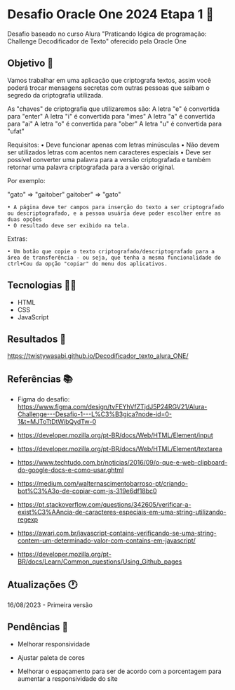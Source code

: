 # Desafio Oracle One 2024 Etapa 1 🚩

Desafio baseado no curso Alura "Praticando lógica de programação: Challenge Decodificador de Texto" oferecido pela Oracle One

## Objetivo 📜

Vamos trabalhar em uma aplicação que criptografa textos, assim você poderá trocar mensagens secretas com outras pessoas que saibam o segredo da criptografia utilizada.

As "chaves" de criptografia que utilizaremos são:
A letra "e" é convertida para "enter"
A letra "i" é convertida para "imes"
A letra "a" é convertida para "ai"
A letra "o" é convertida para "ober"
A letra "u" é convertida para "ufat"

Requisitos:
• Deve funcionar apenas com letras minúsculas
• Não devem ser utilizados letras com acentos nem caracteres especiais
• Deve ser possível converter uma palavra para a versão criptografada e também retornar uma palavra criptografada para a versão original.

Por exemplo:

"gato" => "gaitober"
gaitober" => "gato"

    • A página deve ter campos para inserção do texto a ser criptografado ou descriptografado, e a pessoa usuária deve poder escolher entre as duas opções
    • O resultado deve ser exibido na tela.

Extras:

    • Um botão que copie o texto criptografado/descriptografado para a área de transferência - ou seja, que tenha a mesma funcionalidade do ctrl+Cou da opção "copiar" do menu dos aplicativos.

## Tecnologias 👨‍💻

- HTML
- CSS
- JavaScript

## Resultados 🎁

https://twistywasabi.github.io/Decodificador_texto_alura_ONE/

## Referências 📚

- Figma do desafio: https://www.figma.com/design/tvFEYhVfZTjdJ5P24RGV21/Alura-Challenge---Desafio-1---L%C3%B3gica?node-id=0-1&t=MJToTtDtWibQydTw-0

- https://developer.mozilla.org/pt-BR/docs/Web/HTML/Element/input

- https://developer.mozilla.org/pt-BR/docs/Web/HTML/Element/textarea

- https://www.techtudo.com.br/noticias/2016/09/o-que-e-web-clipboard-do-google-docs-e-como-usar.ghtml

- https://medium.com/walternascimentobarroso-pt/criando-bot%C3%A3o-de-copiar-com-js-319e6df18bc0

- https://pt.stackoverflow.com/questions/342605/verificar-a-exist%C3%AAncia-de-caracteres-especiais-em-uma-string-utilizando-regexp

- https://awari.com.br/javascript-contains-verificando-se-uma-string-contem-um-determinado-valor-com-contains-em-javascript/

- https://developer.mozilla.org/pt-BR/docs/Learn/Common_questions/Using_Github_pages

## Atualizações 🕐

16/08/2023 - Primeira versão

## Pendências 🚨

- Melhorar responsividade

- Ajustar paleta de cores

- Melhorar o espaçamento para ser de acordo com a porcentagem para aumentar a responsividade do site
